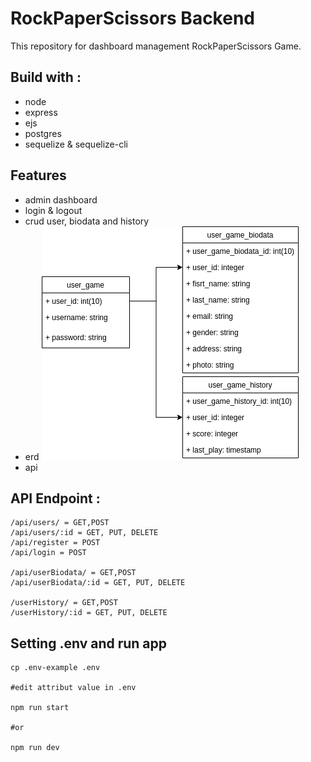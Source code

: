 # RockPaperScissors Backend
This repository for dashboard management RockPaperScissors Game. 

## Build with :
- node
- express
- ejs
- postgres
- sequelize & sequelize-cli

## Features
- admin dashboard 
- login & logout 
- crud user, biodata and history
- erd
![alt text](https://github.com/NaofalMufid/rpsbackend/blob/main/class-diagram.png?raw=true)
- api
## API Endpoint :
```
/api/users/ = GET,POST
/api/users/:id = GET, PUT, DELETE
/api/register = POST
/api/login = POST

/api/userBiodata/ = GET,POST
/api/userBiodata/:id = GET, PUT, DELETE

/userHistory/ = GET,POST
/userHistory/:id = GET, PUT, DELETE
```

## Setting .env and run app
```
cp .env-example .env

#edit attribut value in .env

npm run start

#or

npm run dev
```
